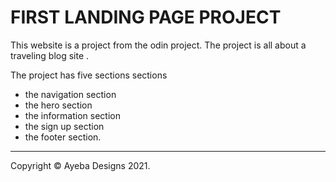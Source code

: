 # FIRST LANDING PAGE PROJECT

This website is a project from the odin project.
The project is all about a traveling blog site .

The project has five sections sections
- the navigation section
- the hero section
- the information section
- the sign up section
- the footer section.

---
Copyright © Ayeba Designs 2021.